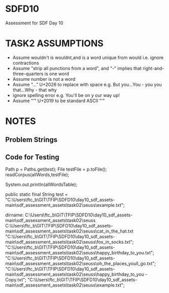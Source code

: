 # SDFD10

Assessment for SDF Day 10

# TASK2 ASSUMPTIONS

- Assume wouldn't is wouldnt,and is a word unique from would i.e. ignore contractions
- Assume "strip all punctions from a word", and "-" implies that right-and-three-quarters is one word
- Assume number is not a word
- Assume “…” U+2026 to replace with space e.g.
  But you…You - you you
  that…Why - that why
- ignore spelling error e.g.
  You'll be on y our way up!
- Assume "’" U+2019 to be standard ASCII "'"

# NOTES

## Problem Strings

## Code for Testing

Path p = Paths.get(test);
File testFile = p.toFile();
readCorpus(allWords,testFile);

System.out.println(allWordsTable);

public static final String test = "C:\\Users\\ftc_b\\GIT\\TFIP\\SDFD10\\day10_sdf_assets-main\\sdf_assessment_assets\\task02\\seuss\\example.txt";

dirname: C:\Users\ftc_b\GIT\TFIP\SDFD10\day10_sdf_assets-main\sdf_assessment_assets\task02\seuss
C:\\Users\\ftc_b\\GIT\\TFIP\\SDFD10\\day10_sdf_assets-main\\sdf_assessment_assets\\task02\\seuss\\cat_in_the_hat.txt
"C:\\Users\\ftc_b\\GIT\\TFIP\\SDFD10\\day10_sdf_assets-main\\sdf_assessment_assets\\task02\\seuss\\fox_in_socks.txt";
"C:\\Users\\ftc_b\\GIT\\TFIP\\SDFD10\\day10_sdf_assets-main\\sdf_assessment_assets\\task02\\seuss\\happy_birthday_to_you.txt";
"C:\\Users\\ftc_b\\GIT\\TFIP\\SDFD10\\day10_sdf_assets-main\\sdf_assessment_assets\\task02\\seuss\\oh_the_places_youll_go.txt";
"C:\\Users\\ftc_b\\GIT\\TFIP\\SDFD10\\day10_sdf_assets-main\\sdf_assessment_assets\\task02\\seuss\\happy_birthday_to_you - Copy.txt";
"C:\\Users\\ftc_b\\GIT\\TFIP\\SDFD10\\day10_sdf_assets-main\\sdf_assessment_assets\\task02\\seuss\\example.txt";
